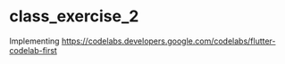 # class_exercise_2

Implementing https://codelabs.developers.google.com/codelabs/flutter-codelab-first

